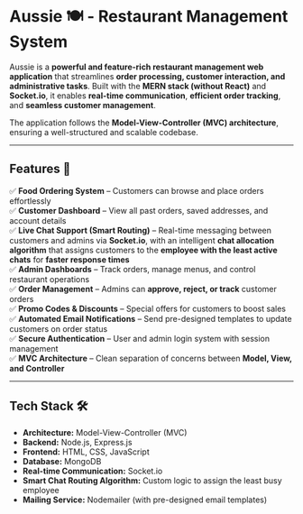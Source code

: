 # **Aussie 🍽️ - Restaurant Management System**  

Aussie is a **powerful and feature-rich restaurant management web application** that streamlines **order processing, customer interaction, and administrative tasks**. Built with the **MERN stack (without React)** and **Socket.io**, it enables **real-time communication**, **efficient order tracking**, and **seamless customer management**.  

The application follows the **Model-View-Controller (MVC) architecture**, ensuring a well-structured and scalable codebase.  

---

## **Features** 🚀  

✅ **Food Ordering System** – Customers can browse and place orders effortlessly  
✅ **Customer Dashboard** – View all past orders, saved addresses, and account details  
✅ **Live Chat Support (Smart Routing)** – Real-time messaging between customers and admins via **Socket.io**, with an intelligent **chat allocation algorithm** that assigns customers to the **employee with the least active chats** for **faster response times**  
✅ **Admin Dashboards** – Track orders, manage menus, and control restaurant operations  
✅ **Order Management** – Admins can **approve, reject, or track** customer orders  
✅ **Promo Codes & Discounts** – Special offers for customers to boost sales  
✅ **Automated Email Notifications** – Send pre-designed templates to update customers on order status  
✅ **Secure Authentication** – User and admin login system with session management  
✅ **MVC Architecture** – Clean separation of concerns between **Model, View, and Controller**  

---

## **Tech Stack** 🛠  

- **Architecture:** Model-View-Controller (MVC)  
- **Backend:** Node.js, Express.js  
- **Frontend:** HTML, CSS, JavaScript  
- **Database:** MongoDB  
- **Real-time Communication:** Socket.io  
- **Smart Chat Routing Algorithm:** Custom logic to assign the least busy employee  
- **Mailing Service:** Nodemailer (with pre-designed email templates)
